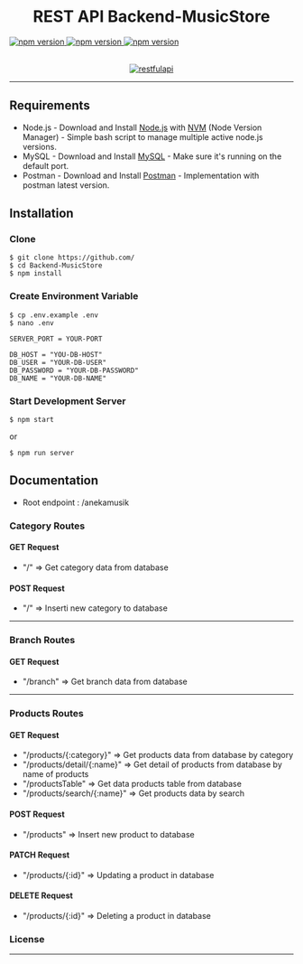 <h1 align="center">REST API Backend-MusicStore</h1>
<a href="#" align="center">
    <img src="https://img.shields.io/badge/npm-6.9.0-brightgreen.svg?style=flat-square" alt="npm version">
  </a>
  <a href="#">
    <img src="https://img.shields.io/badge/NodeJS-12.4.0-blue.svg?style=flat-square" alt="npm version">
  </a>
  <a href="#">
    <img src="https://img.shields.io/badge/ExpressJS-4.x-orange.svg?style=flat-square" alt="npm version">
  </a>
  <br><br>


<p align="center">
  <a href="https://nodejs.org/">
    <img alt="restfulapi" title="Restful API" src="https://cdn-images-1.medium.com/max/871/1*d2zLEjERsrs1Rzk_95QU9A.png">
  </a>
</p>

----

## Requirements
- Node.js - Download and Install [Node.js](https://nodejs.org/en/) with [NVM](https://github.com/creationix/nvm) (Node Version Manager) - Simple bash script to manage multiple active node.js versions.
- MySQL - Download and Install [MySQL](https://www.mysql.com/downloads/) - Make sure it's running on the default port.
- Postman - Download and Install [Postman](https://www.getpostman.com/downloads) - Implementation with postman latest version.

## Installation
### Clone
```
$ git clone https://github.com/
$ cd Backend-MusicStore
$ npm install
```

### Create Environment Variable
```
$ cp .env.example .env
$ nano .env
```

```
SERVER_PORT = YOUR-PORT

DB_HOST = "YOU-DB-HOST"
DB_USER = "YOUR-DB-USER"
DB_PASSWORD = "YOUR-DB-PASSWORD"
DB_NAME = "YOUR-DB-NAME"

```
### Start Development Server
```
$ npm start
```
or
```
$ npm run server
```

## Documentation

- Root endpoint : /anekamusik

### Category Routes

#### GET Request
 
 - "/" => Get category data from database

#### POST Request

 - "/" => Inserti new category to database
 
------

 ### Branch Routes

#### GET Request
 
 - "/branch" => Get branch data from database

-------
 
 ### Products Routes

#### GET Request
 
 - "/products/{:category}" => Get products data from database by category
 - "/products/detail/{:name}" => Get detail of products from database by name of products
 - "/productsTable" => Get data products table from database
 - "/products/search/{:name}" => Get products data by search

#### POST Request

 - "/products" => Insert new product to database

#### PATCH Request

 - "/products/{:id}" => Updating a product in database

#### DELETE Request

 - "/products/{:id}" => Deleting a product in database



### License
----

